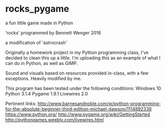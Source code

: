 # rocks_pygame
a fun little game made in Python

'rocks'
programmed by Bennett Wenger
2016

a modification of 'astrocrash'

Originally a homework project in my Python programming class,
I've decided to clean this up a little.
I'm uploading this as an example of what I can do in Python,
as well as GIMP.

Sound and visuals based on resources provided in-class,
with a few exceptions.
Heavily modified by me.

This program has been tested under the following conditions:
Windows 10
Python 3.1.4
Pygame 1.9.1
Livewires 2.0

Pertinent links:
http://www.barnesandnoble.com/w/python-programming-for-the-absolute-beginner-third-edition-michael-dawson/1114892338
https://www.python.org/
http://www.pygame.org/wiki/GettingStarted
http://pythongames.weebly.com/livewires.html
